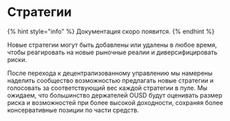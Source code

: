 # Стратегии

{% hint style="info" %}
Документация скоро появится.
{% endhint %}

Новые стратегии могут быть добавлены или удалены в любое время, чтобы реагировать на новые рыночные реалии и диверсифицировать риски.

После перехода к децентрализованному управлению мы намерены наделить сообщество возможностью предлагать новые стратегии и голосовать за соответствующий вес каждой стратегии в пуле. Мы ожидаем, что большинство держателей OUSD будут оценивать размер риска и возможностей при более высокой доходности, сохраняя более консервативные позиции по части средств.







